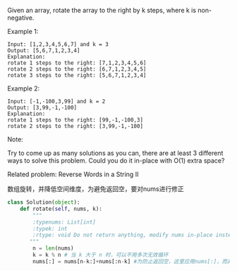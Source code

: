 Given an array, rotate the array to the right by k steps, where k is non-negative.

Example 1:
```
Input: [1,2,3,4,5,6,7] and k = 3
Output: [5,6,7,1,2,3,4]
Explanation:
rotate 1 steps to the right: [7,1,2,3,4,5,6]
rotate 2 steps to the right: [6,7,1,2,3,4,5]
rotate 3 steps to the right: [5,6,7,1,2,3,4]
```
Example 2:
```
Input: [-1,-100,3,99] and k = 2
Output: [3,99,-1,-100]
Explanation: 
rotate 1 steps to the right: [99,-1,-100,3]
rotate 2 steps to the right: [3,99,-1,-100]
```
Note:

Try to come up as many solutions as you can, there are at least 3 different ways to solve this problem.
Could you do it in-place with O(1) extra space?

Related problem: Reverse Words in a String II


数组旋转，并降低空间维度，为避免返回空，要对nums进行修正

```python
class Solution(object):
    def rotate(self, nums, k):
        """
        :typenums: List[int]
        :typek: int
        :rtype: void Do not return anything, modify nums in-place instead.
       """
        n = len(nums)
        k = k % n # 当 k 大于 n 时，可以不用多次无效循环
        nums[:] = nums[n-k:]+nums[:n-k] #为防止返回空，这里应用nums[:]，而非nums
